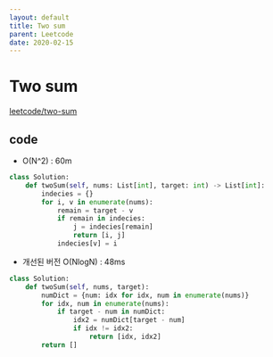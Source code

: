 ```yaml
---
layout: default
title: Two sum
parent: Leetcode
date: 2020-02-15
---
```


# Two sum

[leetcode/two-sum](https://www.leetcode.com/problems/two-sum/)

## code

- O(N^2) : 60m

```python
class Solution:
    def twoSum(self, nums: List[int], target: int) -> List[int]:
        indecies = {}
        for i, v in enumerate(nums):
            remain = target - v
            if remain in indecies:
                j = indecies[remain]
                return [i, j]
            indecies[v] = i
```

- 개선된 버전 O(NlogN) : 48ms

```python
class Solution:
    def twoSum(self, nums, target):
        numDict = {num: idx for idx, num in enumerate(nums)}
        for idx, num in enumerate(nums):
            if target - num in numDict:
                idx2 = numDict[target - num]
                if idx != idx2:
                    return [idx, idx2]
        return []
```
